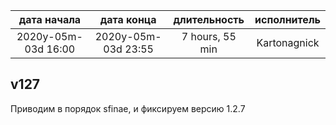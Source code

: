 
| дата начала         |   дата конца        |  длительность   | исполнитель  |
|:-------------------:|:-------------------:|:---------------:|:------------:|
| 2020y-05m-03d 16:00 | 2020y-05m-03d 23:55 | 7 hours, 55 min | Kartonagnick |

v127
---
Приводим в порядок sfinae, и фиксируем версию 1.2.7

